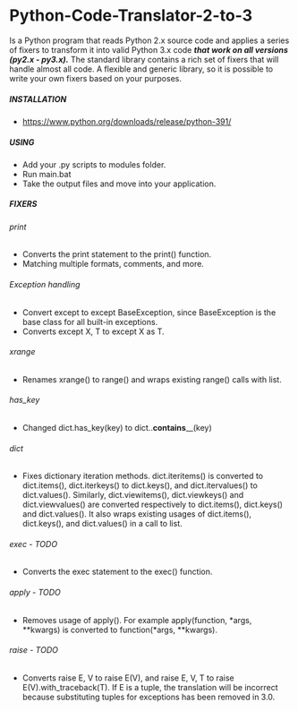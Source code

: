 # Python-Code-Translator-2-to-3

Is a Python program that reads Python 2.x source code and applies a series of fixers to transform it into valid Python 3.x code ***that work on all versions (py2.x - py3.x).***
The standard library contains a rich set of fixers that will handle almost all code.
A flexible and generic library, so it is possible to write your own fixers based on your purposes.

##### INSTALLATION 

- https://www.python.org/downloads/release/python-391/


##### USING
- Add your .py scripts to modules folder.
- Run main.bat
- Take the output files and move into your application.

##### FIXERS

###### print
- Converts the print statement to the print() function.
- Matching multiple formats, comments, and more.

###### Exception handling
- Convert except to except BaseException, since BaseException is the base class for all built-in exceptions.
- Converts except X, T to except X as T.

###### xrange
- Renames xrange() to range() and wraps existing range() calls with list.

###### has_key
- Changed dict.has_key(key) to dict..__contains____(key)

###### dict
- Fixes dictionary iteration methods. dict.iteritems() is converted to dict.items(), dict.iterkeys() to dict.keys(), and dict.itervalues() to dict.values(). 
Similarly, dict.viewitems(), dict.viewkeys() and dict.viewvalues() are converted respectively to dict.items(), dict.keys() and dict.values(). 
It also wraps existing usages of dict.items(), dict.keys(), and dict.values() in a call to list.

###### exec - TODO
- Converts the exec statement to the exec() function.

###### apply - TODO
- Removes usage of apply(). For example apply(function, *args, **kwargs) is converted to function(*args, **kwargs).

###### raise - TODO
- Converts raise E, V to raise E(V), and raise E, V, T to raise E(V).with_traceback(T). If E is a tuple, the translation will be incorrect because substituting tuples for exceptions has been removed in 3.0.

